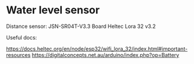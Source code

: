 # Water level sensor 

Distance sensor: JSN-SR04T-V3.3
Board Heltec Lora 32 v3.2

Useful docs:

https://docs.heltec.org/en/node/esp32/wifi_lora_32/index.html#important-resources
https://digitalconcepts.net.au/arduino/index.php?op=Battery
